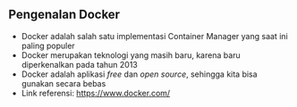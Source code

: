 ## Pengenalan Docker
- Docker adalah salah satu implementasi Container Manager yang saat ini paling populer
- Docker merupakan teknologi yang masih baru, karena baru diperkenalkan pada tahun 2013
- Docker adalah aplikasi _free_ dan _open source_, sehingga kita bisa gunakan secara bebas
- Link referensi: https://www.docker.com/